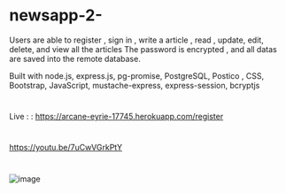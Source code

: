 # newsapp-2-
Users are able to register , sign in , write a article , read , update, edit, delete, and view all the articles The password is encrypted , and all datas are saved into the remote database.

Built with node.js, express.js, pg-promise, PostgreSQL, Postico , CSS, Bootstrap, JavaScript, mustache-express, express-session, bcryptjs

#

Live : : https://arcane-eyrie-17745.herokuapp.com/register

#

https://youtu.be/7uCwVGrkPtY
#
![image](https://user-images.githubusercontent.com/54459398/88718400-87a54700-d0e7-11ea-880b-b5a2db30ccb5.png)
